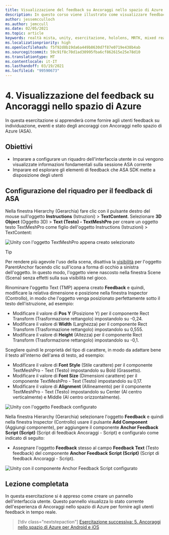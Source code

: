 ```yaml
---
title: Visualizzazione del feedback su Ancoraggi nello spazio di Azure
description: In questo corso viene illustrato come visualizzare feedback da Ancoraggi nello spazio di Azure in un'applicazione di realtà mista.
author: jessemcculloch
ms.author: jemccull
ms.date: 02/05/2021
ms.topic: article
keywords: realtà mista, unity, esercitazione, hololens, MRTK, mixed reality toolkit, UWP, ancoraggi nello spazio di Azure, sessioni, elementi di feedback
ms.localizationpriority: high
ms.openlocfilehash: f5f92d8b19da6a449b8630d7f87e0719e438b4ab
ms.sourcegitcommit: 59c91f8c70d1ad30995fba6cf862615e25e78d10
ms.translationtype: MT
ms.contentlocale: it-IT
ms.lasthandoff: 03/19/2021
ms.locfileid: "99590673"
---
```

# <a name="4-displaying-feedback-from-azure-spatial-anchors"></a>4. Visualizzazione del feedback su Ancoraggi nello spazio di Azure

In questa esercitazione si apprenderà come fornire agli utenti feedback su individuazione, eventi e stato degli ancoraggi con Ancoraggi nello spazio di Azure (ASA).

## <a name="objectives"></a>Obiettivi

* Imparare a configurare un riquadro dell'interfaccia utente in cui vengono visualizzate informazioni fondamentali sulla sessione ASA corrente
* Imparare ed esplorare gli elementi di feedback che ASA SDK mette a disposizione degli utenti

## <a name="setting-up-asa-feedback-panel"></a>Configurazione del riquadro per il feedback di ASA

Nella finestra Hierarchy (Gerarchia) fare clic con il pulsante destro del mouse sull'oggetto **Instructions** (Istruzioni)  > **TextContent**. Selezionare **3D Object** (Oggetto 3D)  > **Text (Testo) - TextMeshPro** per creare un oggetto testo TextMeshPro come figlio dell'oggetto Instructions (Istruzioni) > TextContent:

![Unity con l'oggetto TextMeshPro appena creato selezionato](images/mr-learning-asa/asa-04-section1-step1-1.png)

> [!TIP]
> Per rendere più agevole l'uso della scena, disattiva la <a href="https://docs.unity3d.com/Manual/SceneVisibility.html" target="_blank">visibilità</a> per l'oggetto ParentAnchor facendo clic sull'icona a forma di occhio a sinistra dell'oggetto. In questo modo, l'oggetto viene nascosto nella finestra Scene (Scena) senza effetti sulla sua visibilità nel gioco.

Rinominare l'oggetto Text (TMP) appena creato **Feedback** e quindi, modificare la relativa dimensione e posizione nella finestra Inspector (Controllo), in modo che l'oggetto venga posizionato perfettamente sotto il testo dell'istruzione, ad esempio:

* Modificare il valore di **Pos Y** (Posizione Y) per il componente Rect Transform (Trasformazione rettangolo) impostandolo su -0,24.
* Modificare il valore di **Width** (Larghezza) per il componente Rect Transform (Trasformazione rettangolo) impostandolo su 0,555.
* Modificare il valore di **Height** (Altezza) per il componente Rect Transform (Trasformazione rettangolo) impostandolo su -0,1.

Scegliere quindi le proprietà del tipo di carattere, in modo da adattare bene il testo all'interno dell'area di testo, ad esempio:

* Modificare il valore di **Font Style** (Stile carattere) per il componente TextMeshPro - Text (Testo) impostandolo su Bold (Grassetto).
* Modificare il valore di **Font Size** (Dimensioni carattere) per il componente TextMeshPro - Text (Testo) impostandolo su 0,17.
* Modificare il valore di **Alignment** (Allineamento) per il componente TextMeshPro - Text (Testo) impostandolo su Center (Al centro verticalmente) e Middle (Al centro orizzontalmente).

![Unity con l'oggetto Feedback configurato](images/mr-learning-asa/asa-04-section1-step1-2.png)

Nella finestra Hierarchy (Gerarchia) selezionare l'oggetto **Feedback** e quindi nella finestra Inspector (Controllo) usare il pulsante **Add Component** (Aggiungi componente), per aggiungere il componente **Anchor Feedback Script (Script)** (Script di feedback Ancoraggi - Script) e configuralo come indicato di seguito:

* Assegnare l'oggetto **Feedback** stesso al campo **Feedback Text** (Testo feedback) del componente **Anchor Feedback Script (Script)** (Script di feedback Ancoraggi - Script).

![Unity con il componente Anchor Feedback Script configurato](images/mr-learning-asa/asa-04-section1-step1-3.png)

## <a name="congratulations"></a>Lezione completata

In questa esercitazione si è appreso come creare un pannello dell'interfaccia utente. Questo pannello visualizza lo stato corrente dell'esperienza di Ancoraggi nello spazio di Azure per fornire agli utenti feedback in tempo reale.

> [!div class="nextstepaction"]
> [Esercitazione successiva: 5. Ancoraggi nello spazio di Azure per Android e iOS](mr-learning-asa-05.md)
